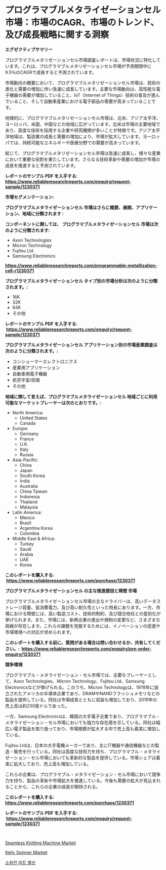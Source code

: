 <p><h1>プログラマブルメタライゼーションセル市場：市場のCAGR、市場のトレンド、及び成長戦略に関する洞察</h1></p><p><strong>エグゼクティブサマリー</strong></p>
<p><p>プログラマブルメタリゼーションセル市場調査レポートは、市場状況に特化しています。これは、プログラマブルメタリゼーションセル市場が予測期間中に9.5％のCAGRで成長すると予測されています。</p><p>市場動向の概要において、プログラマブルメタリゼーションセル市場は、技術の進化と需要の増加に伴い急速に成長しています。主要な市場動向は、高性能な電子機器の需要が増加していること、IoT（Internet of Things）技術の普及が進んでいること、そして自動車産業における電子部品の需要が高まっていることです。</p><p>地理的に、プログラマブルメタリゼーションセル市場は、北米、アジア太平洋、ヨーロッパ、米国、中国などの地域に広がっています。北米は市場の主要地域であり、高度な技術を採用する企業や研究機関が多いことが特徴です。アジア太平洋地域は、製造業の成長と需要の増加により、市場が拡大しています。ヨーロッパでは、持続可能なエネルギーや医療分野での需要が高まっています。</p><p>総じて、プログラマブルメタリゼーションセル市場は急速に成長し、様々な産業において重要な役割を果たしています。さらなる技術革新や需要の増加が市場の成長を推進すると予測されています。</p></p>
<p><strong>レポートのサンプル PDF を入手する: <a href="https://www.reliableresearchreports.com/enquiry/request-sample/1230371">https://www.reliableresearchreports.com/enquiry/request-sample/1230371</a></strong></p>
<p><strong>市場セグメンテーション:</strong></p>
<p><strong> プログラマブルメタライゼーションセル 市場はさらに概要、展開、アプリケーション、地域に分類されます :</strong></p>
<p><strong>コンポーネントに関しては、 プログラマブルメタライゼーションセル 市場は次のように分類されます: &nbsp;</strong></p>
<p><ul><li>Axon Technologies</li><li>Micron Technology</li><li>Fujitsu Ltd</li><li>Samsung Electronics</li></ul></p>
<p><strong><a href="https://www.reliableresearchreports.com/programmable-metallization-cell-r1230371">https://www.reliableresearchreports.com/programmable-metallization-cell-r1230371</a></strong></p>
<p><strong> プログラマブルメタライゼーションセル タイプ別の市場分析は次のように分類されます。:</strong></p>
<p><ul><li>16K</li><li>32K</li><li>64K</li><li>その他</li></ul></p>
<p><strong>レポートのサンプル PDF を入手する: &nbsp;<a href="https://www.reliableresearchreports.com/enquiry/request-sample/1230371">https://www.reliableresearchreports.com/enquiry/request-sample/1230371</a></strong></p>
<p><strong> プログラマブルメタライゼーションセル アプリケーション別の市場産業調査は次のように分類されます。:</strong></p>
<p><ul><li>コンシューマーエレクトロニクス</li><li>産業用アプリケーション</li><li>自動車用電子機器</li><li>航空宇宙/防衛</li><li>その他</li></ul></p>
<p><strong>地域に関して言えば、プログラマブルメタライゼーションセル 地域ごとに利用可能なマーケットプレーヤーは次のとおりです。:</strong></p>
<p><ul>
    <li>
        North America:
        <ul>
            <li>United States</li>
            <li>Canada</li>
        </ul>
    </li>
    <li>
        Europe:
        <ul>
            <li>Germany</li>
            <li>France</li>
            <li>U.K.</li>
            <li>Italy</li>
            <li>Russia</li>
        </ul>
    </li>
    <li>
        Asia-Pacific:
        <ul>
            <li>China</li>
            <li>Japan</li>
            <li>South Korea</li>
            <li>India</li>
            <li>Australia</li>
            <li>China Taiwan</li>
            <li>Indonesia</li>
            <li>Thailand</li>
            <li>Malaysia</li>
        </ul>
    </li>
    <li>
        Latin America:
        <ul>
            <li>Mexico</li>
            <li>Brazil</li>
            <li>Argentina Korea</li>
            <li>Colombia</li>
        </ul>
    </li>
    <li>
        Middle East & Africa:
        <ul>
            <li>Turkey</li>
            <li>Saudi</li>
            <li>Arabia</li>
            <li>UAE</li>
            <li>Korea</li>
        </ul>
    </li>
    </ul></p>
<p><strong>このレポートを購入する: &nbsp;<a href="https://www.reliableresearchreports.com/purchase/1230371">https://www.reliableresearchreports.com/purchase/1230371</a></strong></p>
<p><strong>プログラマブルメタライゼーションセル の主な推進要因と障壁 市場</strong></p>
<p><p>プログラマブルメタライゼーションセル市場の主なドライバーは、高いデータストレージ容量、低消費電力、及び高い耐久性といった特長にあります。一方、市場における障壁には、高い製造コスト、技術的制約、及び競合他社との差別化が挙げられます。また、市場には、新興企業の進出や規制の変更など、さまざまな挑戦が存在します。これらの課題を克服するためには、イノベーションの促進や市場環境への対応が求められます。</p></p>
<p><strong>このレポートを購入する前に、質問がある場合は問い合わせるか、共有してください。:&nbsp; <a href="https://www.reliableresearchreports.com/enquiry/pre-order-enquiry/1230371">https://www.reliableresearchreports.com/enquiry/pre-order-enquiry/1230371</a></strong></p>
<p><strong>競争環境</strong></p>
<p><p>プログラマブル・メタライゼーション・セル市場では、主要なプレーヤーとして、Axon Technologies、Micron Technology、Fujitsu Ltd、Samsung Electronicsなどが挙げられる。このうち、Micron Technologyは、1978年に設立されたアメリカの半導体企業であり、DRAMやNANDフラッシュメモリなどの製品を提供している。同社は市場成長とともに収益も増加しており、2019年の売上高は約230億ドルであった。</p><p>一方、Samsung Electronicsは、韓国の大手電子企業であり、プログラマブル・メタライゼーション・セル市場においても強力な存在感を示している。同社は幅広い電子製品を取り扱っており、市場規模が拡大する中で売上高も着実に増加している。</p><p>Fujitsu Ltdは、日本の大手電機メーカーであり、主にIT機器や通信機器などの製造・販売を行っている。同社は高度な技術力を持ち、プログラマブル・メタライゼーション・セル市場においても革新的な製品を提供している。市場シェアは着実に拡大しており、売上高も増加している。</p><p>これらの企業は、プログラマブル・メタライゼーション・セル市場において競争力を持ち、製品の革新や市場拡大を推進している。今後も需要の拡大が見込まれることから、これらの企業の成長が期待される。</p></p>
<p><strong>このレポートを購入する: &nbsp; <a href="https://www.reliableresearchreports.com/purchase/1230371">https://www.reliableresearchreports.com/purchase/1230371</a></strong></p>
<p><strong>レポートのサンプル PDF を入手する: &nbsp;<a href="https://www.reliableresearchreports.com/enquiry/request-sample/1230371">https://www.reliableresearchreports.com/enquiry/request-sample/1230371</a></strong><strong></strong></p>
<p>&nbsp;</p>
<p><p><a href="https://github.com/dx0328/Market-Research-Report-List-2/blob/main/seamless-knitting-machine-market.md">Seamless Knitting Machine Market</a></p><p><a href="https://github.com/Glendatilghmankmgz0rbhwpy/Market-Research-Report-List-2/blob/main/kelly-spinner-market.md">Kelly Spinner Market</a></p><p><a href="https://github.com/fernandotryO5lson96765/Market-Research-Report-List-1/blob/main/778037428638.md">소화전 피트 밸브</a></p></p>